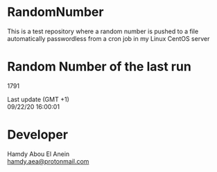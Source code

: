 # RandomNumber    
This is a test repository where a random number is pushed to a file automatically passwordless from a cron job in my Linux CentOS server    
# Random Number of the last run   
1791
      
Last update (GMT +1)    
09/22/20 16:00:01
# Developer    
Hamdy Abou El Anein   
hamdy.aea@protonmail.com

